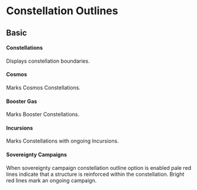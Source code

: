 # Constellation Outlines

## Basic
#### Constellations
Displays constellation boundaries.

#### Cosmos
Marks Cosmos Constellations.

#### Booster Gas
Marks Booster Constellations.

#### Incursions
Marks Constellations with ongoing Incursions.

#### Sovereignty Campaigns
When sovereignty campaign constellation outline option is enabled pale red lines indicate that a structure is reinforced within the constellation. Bright red lines mark an ongoing campaign.
<!--stackedit_data:
eyJoaXN0b3J5IjpbLTE5NTY1ODc0NzgsLTk1NDM3MjAwMyw3Mj
A2ODU0MjIsODUxMzIxMjcsNjQxNzMwNjU2XX0=
-->